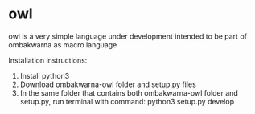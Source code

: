 # owl
owl is a very simple language under development intended to be part of ombakwarna as macro language

Installation instructions:

1) Install python3
2) Download ombakwarna-owl folder and setup.py files
3) In the same folder that contains both ombakwarna-owl folder and setup.py, run terminal with command: python3 setup.py develop
